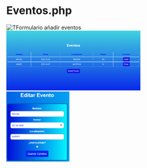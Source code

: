 ﻿# Eventos.php

  <img src="https://github.com/Angel142330/Eventos.php/blob/main/img/Form_a%C3%B1adir.png?raw=true" alt="TFormulario añadir eventos" style="width: 33%;">
  <img src="https://github.com/Angel142330/Eventos.php/blob/main/img/Mostrar_eventos.png?raw=true" alt="Mostrar eventos" style="width: 70%;">
   <img src="https://github.com/Angel142330/Eventos.php/blob/main/img/Editar_eventos.png?raw=true" alt="Editar eventos" style="width: 33%;">

